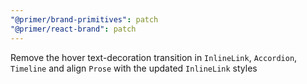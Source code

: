 ```yaml
---
"@primer/brand-primitives": patch
"@primer/react-brand": patch
---
```


Remove the hover text-decoration transition in `InlineLink`, `Accordion`, `Timeline` and align `Prose` with the updated `InlineLink` styles
